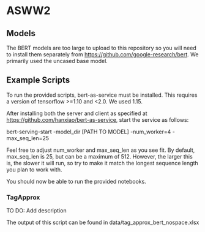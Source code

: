 # ASWW2

## Models
The BERT models are too large to upload to this repository so you will need to install them separately from https://github.com/google-research/bert. We primarily used the uncased base model.

## Example Scripts

To run the provided scripts, bert-as-service must be installed. This requires a version of tensorflow >=1.10 and <2.0. We used 1.15.

After installing both the server and client as specified at https://github.com/hanxiao/bert-as-service, start the service as follows:

bert-serving-start -model_dir [PATH TO MODEL] -num_worker=4 -max_seq_len=25

Feel free to adjust num_worker and max_seq_len as you see fit. By default, max_seq_len is 25, but can be a maximum of 512. However, the larger this is, the slower it will run, so try to make it match the longest sequence length you plan to work with.

You should now be able to run the provided notebooks.

### TagApprox

TO DO: Add description

The output of this script can be found in data/tag_approx_bert_nospace.xlsx
